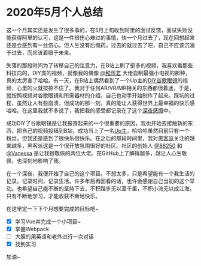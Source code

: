 # 2020年5月个人总结

这一个月其实还是发生了很多事的，在5月上旬收到阿里的面试反馈，面试失败没能获得阿里的认可，这是一件很伤心难过的事情，快一个月过去了，现在回想起来还是会感到有一丝伤心。但人生没有后悔药，过去的就过去了吧，自己不应该沉溺于过去，而应该着眼于未来。

失落的那段时间为了转移自己的注意力，在B站上刷了挺多的视频，我喜欢看那些科技向的，DIY类的视频，就像我的偶像 [@稚晖君](https://space.bilibili.com/20259914) 大佬自制最强小电视的那种，真的太厉害了哈哈。有一天，在B站上偶然看到了一个Up主的[DIY谷歌眼镜](https://www.bilibili.com/video/BV13Z4y147CA)的视频，心里的火就按捺不住了。我对于任何AR/VR/MR相关的东西都很着迷，于是，就按照视频对谷歌眼镜和所需器材的介绍，自己也动手开始制作了起来。踩坑的过程，虽然让人有些崩溃，但成功的那一刻，真的能让人获得世界上最幸福的快乐感哈哈。在这里我就不多说了，我把我的感受都记录在了这个[深夜感慨](http://www.yaindream.com/articles/2020/05/17/1589648038134.html)中。

成功DIY了谷歌眼镜是让我振奋起来的一个很重要的原因，我也开始去接触新的东西，把自己的视频投稿到B站，成功当上了一名[Up主](https://space.bilibili.com/106491836)，哈哈哈虽然目前只有一个粉丝，但我还是感到了很快乐很快乐。在之后的那段时间里，我对[黑客派](https://hacpai.com/)关注的越来越多，黑客派这是一个很开放氛围很好的社区。社区的创始人 [@88250](https://hacpai.com/member/88250) 和 [@Vanessa](https://hacpai.com/member/Vanessa) 是让我很敬佩的两位大佬。在GitHub上了解得越多，越让人心生敬佩，也深刻地影响了我。

在一个深夜，我便开始了自己的这个项目。不想太多，只是希望能有一个我生活的记录，记录时间，记录生活。许多年后再回看的话，也许会感谢自己当初的这个举动。也希望自己能不断的坚持下去，不积跬步无以至千里，不积小流无以成江海。只有不断地学习，才能收获不断地快乐。

在这里定一下下个月想要完成的目标吧~
- [x] 学习Vue并完成一个小项目~
- [x] 掌握Webpack
- [ ] 大胆的用英语和老外进行一次对话
- [x] 找到实习

加油~